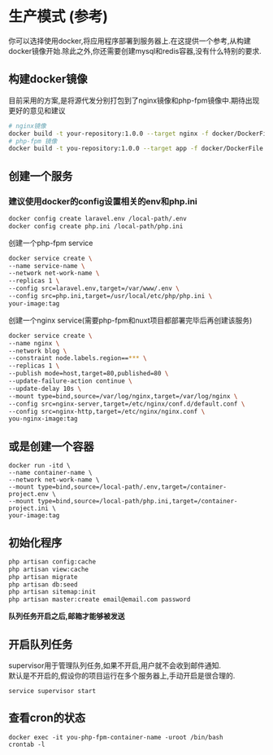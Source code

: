 # 生产模式 (参考)

你可以选择使用docker,将应用程序部署到服务器上.在这提供一个参考,从构建docker镜像开始.除此之外,你还需要创建mysql和redis容器,没有什么特别的要求.

## 构建docker镜像

目前采用的方案,是将源代发分别打包到了nginx镜像和php-fpm镜像中.期待出现更好的意见和建议

```bash
# nginx镜像
docker build -t your-repository:1.0.0 --target nginx -f docker/DockerFile .
# php-fpm 镜像
docker build -t you-repository:1.0.0 --target app -f docker/DockerFile .
```
## 创建一个服务
### 建议使用docker的config设置相关的env和php.ini
```bash
docker config create laravel.env /local-path/.env
docker config create php.ini /local-path/php.ini
```
创建一个php-fpm service
```bash
docker service create \
--name service-name \
--network net-work-name \
--replicas 1 \
--config src=laravel.env,target=/var/www/.env \
--config src=php.ini,target=/usr/local/etc/php/php.ini \
your-image:tag
```

创建一个nginx service(需要php-fpm和nuxt项目都部署完毕后再创建该服务)
```bash
docker service create \
--name nginx \
--network blog \
--constraint node.labels.region==*** \
--replicas 1 \
--publish mode=host,target=80,published=80 \
--update-failure-action continue \
--update-delay 10s \
--mount type=bind,source=/var/log/nginx,target=/var/log/nginx \
--config src=nginx-server,target=/etc/nginx/conf.d/default.conf \
--config src=nginx-http,target=/etc/nginx/nginx.conf \
you-nginx-image:tag
```

## 或是创建一个容器
```docker
docker run -itd \
--name container-name \
--network net-work-name \
--mount type=bind,source=/local-path/.env,target=/container-project.env \
--mount type=bind,source=/local-path/php.ini,target=/container-project.ini \
your-image:tag
```

## 初始化程序
```bash
php artisan config:cache
php artisan view:cache
php artisan migrate
php artisan db:seed 
php artisan sitemap:init
php artisan master:create email@email.com password
```
**队列任务开启之后,邮箱才能够被发送**

## 开启队列任务
supervisor用于管理队列任务,如果不开启,用户就不会收到邮件通知.  
默认是不开启的,假设你的项目运行在多个服务器上,手动开启是很合理的.
``` 
service supervisor start
```

## 查看cron的状态
```
docker exec -it you-php-fpm-container-name -uroot /bin/bash
crontab -l
```